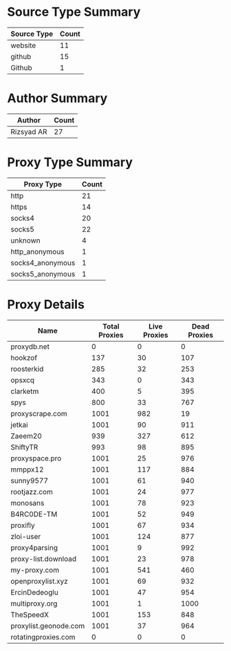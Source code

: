 # Source Type Summary

| Source Type | Count |
|-------------|-------|
| website | 11 |
| github | 15 |
| Github | 1 |


# Author Summary

| Author | Count |
|--------|-------|
| Rizsyad AR | 27 |


# Proxy Type Summary

| Proxy Type | Count |
|------------|-------|
| http | 21 |
| https | 14 |
| socks4 | 20 |
| socks5 | 22 |
| unknown | 4 |
| http_anonymous | 1 |
| socks4_anonymous | 1 |
| socks5_anonymous | 1 |


# Proxy Details

| Name | Total Proxies | Live Proxies | Dead Proxies |
|------|---------------|--------------|---------------|
| proxydb.net | 0 | 0 | 0 |
| hookzof | 137 | 30 | 107 |
| roosterkid | 285 | 32 | 253 |
| opsxcq | 343 | 0 | 343 |
| clarketm | 400 | 5 | 395 |
| spys | 800 | 33 | 767 |
| proxyscrape.com | 1001 | 982 | 19 |
| jetkai | 1001 | 90 | 911 |
| Zaeem20 | 939 | 327 | 612 |
| ShiftyTR | 993 | 98 | 895 |
| proxyspace.pro | 1001 | 25 | 976 |
| mmppx12 | 1001 | 117 | 884 |
| sunny9577 | 1001 | 61 | 940 |
| rootjazz.com | 1001 | 24 | 977 |
| monosans | 1001 | 78 | 923 |
| B4RC0DE-TM | 1001 | 52 | 949 |
| proxifly | 1001 | 67 | 934 |
| zloi-user | 1001 | 124 | 877 |
| proxy4parsing | 1001 | 9 | 992 |
| proxy-list.download | 1001 | 23 | 978 |
| my-proxy.com | 1001 | 541 | 460 |
| openproxylist.xyz | 1001 | 69 | 932 |
| ErcinDedeoglu | 1001 | 47 | 954 |
| multiproxy.org | 1001 | 1 | 1000 |
| TheSpeedX | 1001 | 153 | 848 |
| proxylist.geonode.com | 1001 | 37 | 964 |
| rotatingproxies.com | 0 | 0 | 0 |
